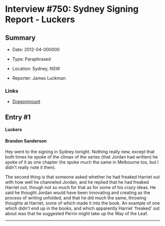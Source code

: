 # Interview #750: Sydney Signing Report - Luckers

## Summary

- Date: 2012-04-000000

- Type: Paraphrased

- Location: Sydney, NSW

- Reporter: James Luckman

### Links

- [Dragonmount](http://www.dragonmount.com/forums/topic/69609-afternoon-tea-with-brandon-sanderson/page__st__20#entry2260323)


## Entry #1

#### Luckers

#### Brandon Sanderson

Hey went to the signing in Sydney tonight. Nothing really new, except that both times he spoke of the climax of the series (that Jordan had written) he spoke of it as one chapter (he spoke much the same in Melbourne too, but I didn't really note it then).

The second thing is that someone asked whether he had freaked Harriet out with how well he channeled Jordan, and he replied that he had freaked Harriet out, though not so much for that as for some of his crazy ideas. He said he thought Jordan would have been innovating and creating as the process of writing unfolded, and that he did much the same, throwing thoughts at Harriet, some of which made it into the book. An example of one which didn't end up in the books, and which apparently Harriet 'freaked' out about was that he suggested Perrin might take up the Way of the Leaf.


---

